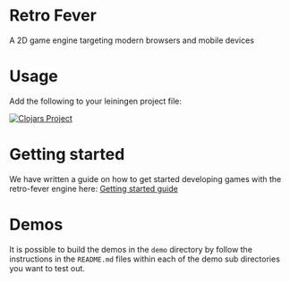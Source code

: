 # Retro Fever

A 2D game engine targeting modern browsers and mobile devices

# Usage

Add the following to your leiningen project file:

[![Clojars Project](http://clojars.org/retro-fever/latest-version.svg)](http://clojars.org/retro-fever)

# Getting started

We have written a guide on how to get started developing games with the retro-fever
engine here: [Getting started guide](http://retro-fever.com/getting_started.html)

# Demos

It is possible to build the demos in the `demo` directory by follow the instructions
in the `README.md` files within each of the demo sub directories you want to test out.